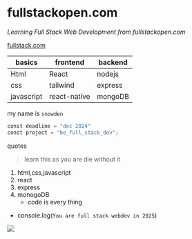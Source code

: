 # fullstackopen.com
_Learning Full Stack Web Development from fullstackopen.com_

[fullstack.com](https://fullstackopen.com/)

<!-- how to add img in md -->
<!-- ![](img src) -->

<!-- table -->
|basics|frontend|backend
|---|---|---|
|Html|React|nodejs
|css|tailwind|express
|javascript|react-native|mongoDB

my name is `snowden`

<!-- code -->
```python
const deadline = "dec 2024"
const project = "be_full_stack_dev";
```

quotes

> learn this as you are die without it

1. html,css,javascript
2. react
3. express
4. monogoDB
    - code is every thing

- console.log(`You are full stack webdev in 2025`)

![](https://img.shields.io/badge/Learn_Webdev-fullstackopen-green
)
